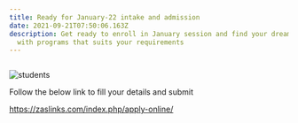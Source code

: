```yaml
---
title: Ready for January-22 intake and admission
date: 2021-09-21T07:50:06.163Z
description: Get ready to enroll in January session and find your dream schools
  with programs that suits your requirements
---
```

```

```

![students](https://applydash.com/userfiles/cache/thumbnails/993/tn-f69118f21f9d331e00bba040717b7ca9.jpg "Submit Application form")

Follow the below link to fill your details and submit

<https://zaslinks.com/index.php/apply-online/>